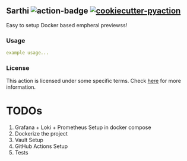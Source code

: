 ## Sarthi <img alt="action-badge" src="https://img.shields.io/badge/Sarthi-white?logo=github-actions&label=GitHub%20Action&labelColor=white&color=0064D7"> <a href="https://github.com/lnxpy/cookiecutter-pyaction"><img alt="cookiecutter-pyaction" src="https://img.shields.io/badge/cookiecutter--pyaction-white?logo=cookiecutter&label=Made%20with&labelColor=white&color=0064D7"></a>

Easy to setup Docker based empheral previewss!

### Usage
```yml
example usage...
```

### License
This action is licensed under some specific terms. Check [here](LICENSE) for more information.


# TODOs

1. Grafana + Loki + Prometheus Setup in docker compose
2. Dockerize the project
3. Vault Setup
4. GitHub Actions Setup
5. Tests
